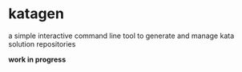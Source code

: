 # katagen

a simple interactive command line tool to generate and manage kata solution repositories

**work in progress**
